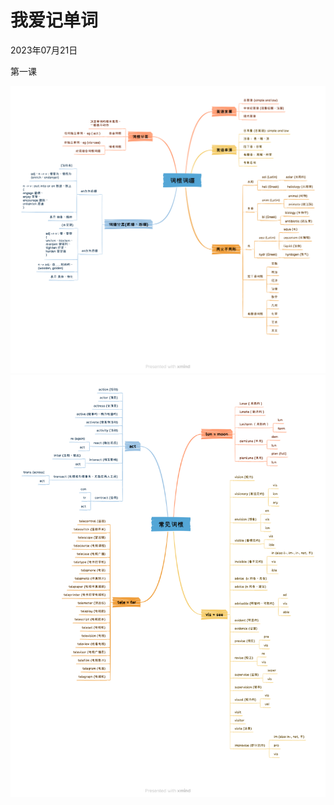 # 我爱记单词
<div class="date">2023年07月21日</div>

第一课
<div>
    <img id="content" src="pic/words/001-1.png">
    <img id="content" src="pic/words/001-2.png">
</div>